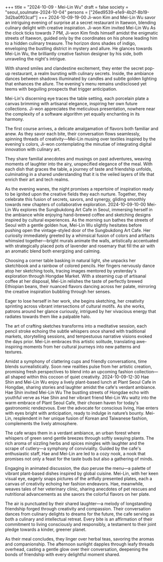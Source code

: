 +++
title = "2024-10-09 - Mei-Lin Wu"
draft = false
society = "seoul_soulmate-2024-10-04"
persons = ["26ed9539-e1e9-4b2f-8b19-3d2ba0f03caf"]
+++
2024-10-09-19-00
Ji-won Kim and Mei-Lin Wu savor an intriguing evening of surprise at a secret restaurant in Itaewon, blending culinary delight with creative inspiration.
Ji-won Kim invited Mei-Lin Wu
As the clock ticks towards 7 PM, Ji-won Kim finds himself amidst the enigmatic streets of Itaewon, guided only by the coordinates on his phone leading him to a hidden culinary treasure. The horizon dons shades of indigo, enveloping the bustling district in mystery and allure. He glances towards Mei-Lin Wu, the brilliantly creative fashion designer by his side, both unraveling the night's intrigue.

With shared smiles and clandestine excitement, they enter the secret pop-up restaurant, a realm bursting with culinary secrets. Inside, the ambiance dances between shadows illuminated by candles and subtle golden lighting that enhances the allure. The evening's menu remains undisclosed yet teems with beguiling prospects that trigger anticipation.

Mei-Lin's discerning eye traces the table setting, each porcelain plate a canvas brimming with artisanal elegance, inspiring her own future collections. Ji-won appreciates the meticulous presentation, nowhere near the complexity of a software algorithm yet equally enchanting in its harmony.

The first course arrives, a delicate amalgamation of flavors both familiar and anew. As they savor each bite, their conversation flows seamlessly, spinning threads of creativity—Mei-Lin musing over textiles inspired by the evening's colors, Ji-won contemplating the minutiae of integrating digital innovation with culinary art.

They share familial anecdotes and musings on past adventures, weaving moments of laughter into the airy, unspecified elegance of the meal. With each dish that graces the table, a journey of taste and friendship unfolds, culminating in a shared understanding that it is the veiled layers of life that enrich their art and tech realms.

As the evening wanes, the night promises a repertoire of inspiration ready to be ignited upon the creative fields they each nurture. Together, they celebrate this fusion of secrets, savors, and synergy, gliding smoothly towards new chapters of collaborative exploration.
2024-10-09-10-00
Mei-Lin Wu explores the Sungbukdong Art Cafe in Seoul, immersing herself in the ambiance while enjoying hand-brewed coffee and sketching designs inspired by cultural experiences.
As the morning sun bathes the streets of Seoul with a gentle golden hue, Mei-Lin Wu slightly hesitates before pushing open the vintage-styled door of the Sungbukdong Art Cafe. Her curiosity immediately greeted by a whimsical fusion of colors and artifacts whimsied together—bright murals animate the walls, artistically accentuated with strategically placed pots of lavender and rosemary that fill the air with an aromatic blend both energizing and calming.

Choosing a corner table basking in natural light, she unpacks her sketchbook and a rainbow of colored pencils. Her fingers nervously dance atop her sketching tools, tracing images mentored by yesterday's exploration through Hongdae Market. With a steaming cup of artisanal coffee at her disposal, Mei-Lin relishes the taste of perfectly brewed Ethiopian beans, their nuanced flavors dancing across her palate, mirroring the creative inspiration bubbling through her senses.

Eager to lose herself in her work, she begins sketching, her creativity sprinting across vibrant intersections of cultural motifs. As she works, patrons around her glance curiously, intrigued by her vivacious energy that radiates towards them like a palpable halo.

The art of crafting sketches transforms into a meditative session, each pencil stroke echoing the subtle whispers once shared with traditional markets, storytelling sessions, and tempestuous narrative visions evoked the days prior. Mei-Lin embraces this artistic solitude, translating awe-inspiring moments from her cultural journeys into new patterns and textures.

Amidst a symphony of clattering cups and friendly conversations, time blends surrealistically. Soon new realities pulse from her artistic creation, promising fresh perspectives to blend into an upcoming fashion collection—all shaped within this cocoon of quiet creativity.
2024-10-09-12-30
Hae Shin and Mei-Lin Wu enjoy a lively plant-based lunch at Plant Seoul Cafe in Hongdae, sharing stories and laughter amidst the cafe's verdant ambiance.
Hae Shin invited Mei-Lin Wu
The bustling streets of Hongdae echo with youthful verve as Hae Shin and her vibrant friend Mei-Lin Wu waltz into the warm embrace of Plant Seoul Cafe, their chosen haven for today's gastronomic rendezvous. Ever the advocate for conscious living, Hae enters with eyes bright with anticipation, ready to indulge in nature’s bounty. Mei-Lin, resplendent in her unique fusion of Korean and Taiwanese fashion, complements the lively atmosphere.

The cafe wraps them in a verdant ambiance, an urban forest where whispers of green send gentle breezes through softly swaying plants. The rich aroma of sizzling herbs and spices mingles with laughter and the scrape of cutlery—a symphony of conviviality. Guided by the cafe's enthusiastic staff, Hae and Mei-Lin are led to a cozy nook, a nook that promises not only a feast for the taste buds but also a gathering of minds.

Engaging in animated discussion, the duo peruse the menu—a palette of vibrant plant-based dishes inspired by global cuisine. Mei-Lin, with her keen visual eye, eagerly snaps pictures of the artfully presented plates, each a canvas of creativity echoing her fashion endeavors. Hae, meanwhile, weaves tales of her veterinary clinic, sharing anecdotes of pet rescues and nutritional advancements as she savors the colorful flavors on her plate. 

The air is punctuated by their shared laughter—a melody of longstanding friendship forged through creativity and compassion. Their conversation dances from culinary delights to dreams for the future, the cafe serving as both a culinary and intellectual retreat. Every bite is an affirmation of their commitment to living consciously and responsibly, a testament to their joint pledge towards a kinder, greener planet.

As their meal concludes, they linger over herbal teas, savoring the aromas and companionship. The afternoon sunlight dapples through leafy threads overhead, casting a gentle glow over their conversation, deepening the bonds of friendship with every delightful moment shared.
